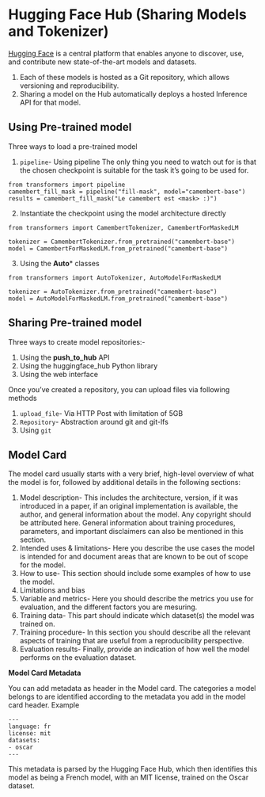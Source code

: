 # Hugging Face Hub (Sharing Models and Tokenizer)
[Hugging Face](https://huggingface.co/) is a central platform that enables anyone to discover, use, and contribute new state-of-the-art models and datasets.
1. Each of these models is hosted as a Git repository, which allows versioning and reproducibility.
2. Sharing a model on the Hub automatically deploys a hosted Inference API for that model.

## Using Pre-trained model
Three ways to load a pre-trained model
1. `pipeline`- Using pipeline The only thing you need to watch out for is that the chosen checkpoint is suitable for the task it’s going to be used for.
```
from transformers import pipeline
camembert_fill_mask = pipeline("fill-mask", model="camembert-base")
results = camembert_fill_mask("Le camembert est <mask> :)")
```
2. Instantiate the checkpoint using the model architecture directly
```
from transformers import CamembertTokenizer, CamembertForMaskedLM

tokenizer = CamembertTokenizer.from_pretrained("camembert-base")
model = CamembertForMaskedLM.from_pretrained("camembert-base")
```
3. Using the **Auto*** classes
```
from transformers import AutoTokenizer, AutoModelForMaskedLM

tokenizer = AutoTokenizer.from_pretrained("camembert-base")
model = AutoModelForMaskedLM.from_pretrained("camembert-base")
```
## Sharing Pre-trained model

Three ways to create model repositories:-
1. Using the **push_to_hub** API
2. Using the huggingface_hub Python library
3. Using the web interface

Once you’ve created a repository, you can upload files via following methods
1. `upload_file`- Via HTTP Post with limitation of 5GB
2. `Repository`- Abstraction around git and git-lfs
3. Using `git`

## Model Card
The model card usually starts with a very brief, high-level overview of what the model is for, followed by additional details in the following sections:

1. Model description- This includes the architecture, version, if it was introduced in a paper, if an original implementation is available, the author, and general information about the model. Any copyright should be attributed here. General information about training procedures, parameters, and important disclaimers can also be mentioned in this section.
2. Intended uses & limitations- Here you describe the use cases the model is intended for and document areas that are known to be out of scope for the model.
3. How to use- This section should include some examples of how to use the model.
4. Limitations and bias
5. Variable and metrics- Here you should describe the metrics you use for evaluation, and the different factors you are mesuring.
6. Training data- This part should indicate which dataset(s) the model was trained on.
7. Training procedure- In this section you should describe all the relevant aspects of training that are useful from a reproducibility perspective. 
8. Evaluation results- Finally, provide an indication of how well the model performs on the evaluation dataset.


**Model Card Metadata**

You can add metadata as header in the Model card. The categories a model belongs to are identified according to the metadata you add in the model card header. Example
```
---
language: fr
license: mit
datasets:
- oscar
---
```
This metadata is parsed by the Hugging Face Hub, which then identifies this model as being a French model, with an MIT license, trained on the Oscar dataset.
